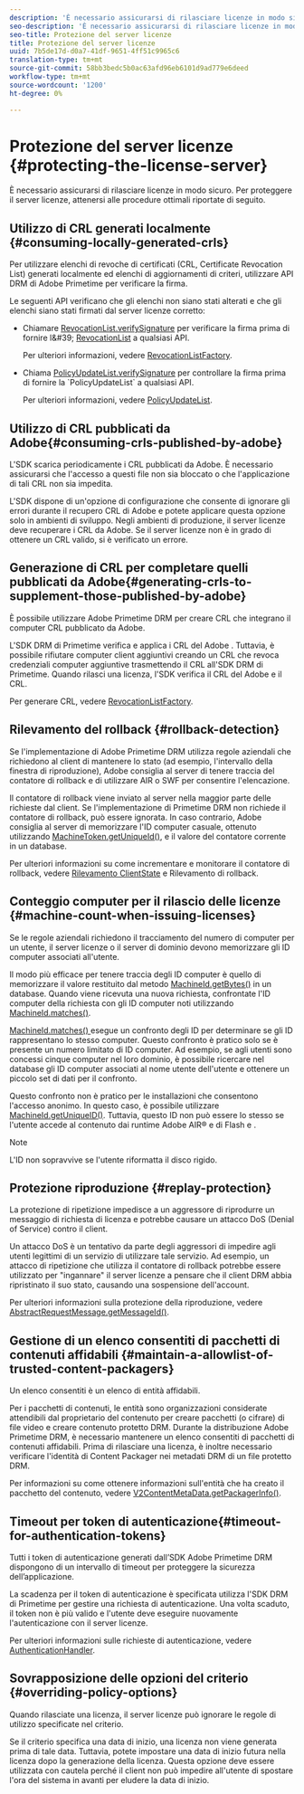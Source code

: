 ```yaml
---
description: 'È necessario assicurarsi di rilasciare licenze in modo sicuro. Prendere in considerazione le procedure ottimali per proteggere il server licenze '
seo-description: 'È necessario assicurarsi di rilasciare licenze in modo sicuro. Prendere in considerazione le procedure ottimali per proteggere il server licenze '
seo-title: Protezione del server licenze
title: Protezione del server licenze
uuid: 7b5de17d-d0a7-41df-9651-4ff51c9965c6
translation-type: tm+mt
source-git-commit: 58bb3bedc5b0ac63afd96eb6101d9ad779e6deed
workflow-type: tm+mt
source-wordcount: '1200'
ht-degree: 0%

---
```



# Protezione del server licenze {#protecting-the-license-server}

È necessario assicurarsi di rilasciare licenze in modo sicuro. Per proteggere il server licenze, attenersi alle procedure ottimali riportate di seguito.

## Utilizzo di CRL generati localmente {#consuming-locally-generated-crls}

Per utilizzare elenchi di revoche di certificati (CRL, Certificate Revocation List) generati localmente ed elenchi di aggiornamenti di criteri, utilizzare  API DRM di Adobe Primetime per verificare la firma.

Le seguenti API verificano che gli elenchi non siano stati alterati e che gli elenchi siano stati firmati dal server licenze corretto:

* Chiamare [RevocationList.verifySignature](https://help.adobe.com/en_US/primetime/api/drm-apis/server/javadocs-flashaccess-pro/com/adobe/flashaccess/sdk/revocation/RevocationList.html#verifySignature(java.security.cert.X509Certificate)) per verificare la firma prima di fornire l&#39; [RevocationList](https://help.adobe.com/en_US/primetime/api/drm-apis/server/javadocs-flashaccess-pro/com/adobe/flashaccess/sdk/revocation/RevocationList.html) a qualsiasi API.

   Per ulteriori informazioni, vedere [RevocationListFactory](https://help.adobe.com/en_US/primetime/api/drm-apis/server/javadocs-flashaccess-pro/com/adobe/flashaccess/sdk/revocation/RevocationListFactory.html).

* Chiama [PolicyUpdateList.verifySignature](https://help.adobe.com/en_US/primetime/api/drm-apis/server/javadocs-flashaccess-pro/com/adobe/flashaccess/sdk/policyupdate/PolicyUpdateList.html#verifySignature(java.security.cert.X509Certificate)) per controllare la firma prima di fornire la `PolicyUpdateList` a qualsiasi API.

   Per ulteriori informazioni, vedere [PolicyUpdateList](https://help.adobe.com/en_US/primetime/api/drm-apis/server/javadocs-flashaccess-pro/com/adobe/flashaccess/sdk/policyupdate/PolicyUpdateList.html).

## Utilizzo di CRL pubblicati da  Adobe{#consuming-crls-published-by-adobe}

L&#39;SDK scarica periodicamente i CRL pubblicati da  Adobe. È necessario assicurarsi che l&#39;accesso a questi file non sia bloccato o che l&#39;applicazione di tali CRL non sia impedita.

L&#39;SDK dispone di un&#39;opzione di configurazione che consente di ignorare gli errori durante il recupero  CRL di Adobe e potete applicare questa opzione solo in ambienti di sviluppo. Negli ambienti di produzione, il server licenze deve recuperare i CRL da  Adobe. Se il server licenze non è in grado di ottenere un CRL valido, si è verificato un errore.

## Generazione di CRL per completare quelli pubblicati da  Adobe{#generating-crls-to-supplement-those-published-by-adobe}

È possibile utilizzare  Adobe Primetime DRM per creare CRL che integrano il computer CRL pubblicato da  Adobe.

L&#39;SDK DRM di Primetime verifica e applica i CRL del Adobe . Tuttavia, è possibile rifiutare computer client aggiuntivi creando un CRL che revoca credenziali computer aggiuntive trasmettendo il CRL all&#39;SDK DRM di Primetime. Quando rilasci una licenza, l&#39;SDK verifica il CRL del Adobe  e il CRL.

Per generare CRL, vedere [RevocationListFactory](https://help.adobe.com/en_US/primetime/api/drm-apis/server/javadocs-flashaccess-pro/com/adobe/flashaccess/sdk/revocation/RevocationListFactory.html).

## Rilevamento del rollback {#rollback-detection}

Se l&#39;implementazione di  Adobe Primetime DRM utilizza regole aziendali che richiedono al client di mantenere lo stato (ad esempio, l&#39;intervallo della finestra di riproduzione),  Adobe consiglia al server di tenere traccia del contatore di rollback e di utilizzare AIR o SWF per consentire l&#39;elencazione.

Il contatore di rollback viene inviato al server nella maggior parte delle richieste dal client. Se l&#39;implementazione di Primetime DRM non richiede il contatore di rollback, può essere ignorata. In caso contrario,  Adobe consiglia al server di memorizzare l&#39;ID computer casuale, ottenuto utilizzando [MachineToken.getUniqueId()](https://help.adobe.com/en_US/primetime/api/drm-apis/server/javadocs-flashaccess-pro/com/adobe/flashaccess/sdk/cert/MachineId.html#getUniqueId()), e il valore del contatore corrente in un database.

Per ulteriori informazioni su come incrementare e monitorare il contatore di rollback, vedere [Rilevamento ClientState](https://help.adobe.com/en_US/primetime/api/drm-apis/server/javadocs-flashaccess-pro/com/adobe/flashaccess/sdk/protocol/ClientState.html) e Rilevamento di rollback.

## Conteggio computer per il rilascio delle licenze {#machine-count-when-issuing-licenses}

Se le regole aziendali richiedono il tracciamento del numero di computer per un utente, il server licenze o il server di dominio devono memorizzare gli ID computer associati all&#39;utente.

Il modo più efficace per tenere traccia degli ID computer è quello di memorizzare il valore restituito dal metodo [MachineId.getBytes()](https://help.adobe.com/en_US/primetime/api/drm-apis/server/javadocs-flashaccess-pro/com/adobe/flashaccess/sdk/cert/MachineId.html#getBytes()) in un database. Quando viene ricevuta una nuova richiesta, confrontate l&#39;ID computer della richiesta con gli ID computer noti utilizzando [MachineId.matches()](https://help.adobe.com/en_US/primetime/api/drm-apis/server/javadocs-flashaccess-pro/com/adobe/flashaccess/sdk/cert/MachineId.html#matches(com.adobe.flashaccess.sdk.cert.MachineId)).

[MachineId.matches() ](https://help.adobe.com/en_US/primetime/api/drm-apis/server/javadocs-flashaccess-pro/com/adobe/flashaccess/sdk/cert/MachineId.html#matches(com.adobe.flashaccess.sdk.cert.MachineId)) esegue un confronto degli ID per determinare se gli ID rappresentano lo stesso computer. Questo confronto è pratico solo se è presente un numero limitato di ID computer. Ad esempio, se agli utenti sono concessi cinque computer nel loro dominio, è possibile ricercare nel database gli ID computer associati al nome utente dell&#39;utente e ottenere un piccolo set di dati per il confronto.

Questo confronto non è pratico per le installazioni che consentono l&#39;accesso anonimo. In questo caso, è possibile utilizzare [MachineId.getUniqueID()](https://help.adobe.com/en_US/primetime/api/drm-apis/server/javadocs-flashaccess-pro/com/adobe/flashaccess/sdk/cert/MachineId.html#getUniqueId()). Tuttavia, questo ID non può essere lo stesso se l&#39;utente accede al contenuto dai runtime Adobe AIR® e di Flash e .

>[!NOTE]
>
>L&#39;ID non sopravvive se l&#39;utente riformatta il disco rigido.

## Protezione riproduzione {#replay-protection}

La protezione di ripetizione impedisce a un aggressore di riprodurre un messaggio di richiesta di licenza e potrebbe causare un attacco DoS (Denial of Service) contro il client.

Un attacco DoS è un tentativo da parte degli aggressori di impedire agli utenti legittimi di un servizio di utilizzare tale servizio. Ad esempio, un attacco di ripetizione che utilizza il contatore di rollback potrebbe essere utilizzato per &quot;ingannare&quot; il server licenze a pensare che il client DRM abbia ripristinato il suo stato, causando una sospensione dell&#39;account.

Per ulteriori informazioni sulla protezione della riproduzione, vedere [ AbstractRequestMessage.getMessageId()](https://help.adobe.com/en_US/primetime/api/drm-apis/server/javadocs-flashaccess-pro/com/adobe/flashaccess/sdk/protocol/AbstractRequestMessage.html#getMessageId()).

## Gestione di un elenco consentiti  di pacchetti di contenuti affidabili {#maintain-a-allowlist-of-trusted-content-packagers}

Un elenco consentiti  è un elenco di entità affidabili.

Per i pacchetti di contenuti, le entità sono organizzazioni considerate attendibili dal proprietario del contenuto per creare pacchetti (o cifrare) di file video e creare contenuto protetto DRM. Durante la distribuzione  Adobe Primetime DRM, è necessario mantenere un elenco consentiti  di pacchetti di contenuti affidabili. Prima di rilasciare una licenza, è inoltre necessario verificare l&#39;identità di Content Packager nei metadati DRM di un file protetto DRM.

Per informazioni su come ottenere informazioni sull&#39;entità che ha creato il pacchetto del contenuto, vedere [V2ContentMetaData.getPackagerInfo()](https://help.adobe.com/en_US/primetime/api/drm-apis/server/javadocs-flashaccess-pro/com/adobe/flashaccess/sdk/media/drm/keys/v2/V2ContentMetaData.html#getPackagerInfo()).

## Timeout per token di autenticazione{#timeout-for-authentication-tokens}

Tutti i token di autenticazione generati dall’SDK  Adobe Primetime DRM dispongono di un intervallo di timeout per proteggere la sicurezza dell’applicazione.

La scadenza per il token di autenticazione è specificata utilizza l&#39;SDK DRM di Primetime per gestire una richiesta di autenticazione. Una volta scaduto, il token non è più valido e l&#39;utente deve eseguire nuovamente l&#39;autenticazione con il server licenze.

Per ulteriori informazioni sulle richieste di autenticazione, vedere [AuthenticationHandler](https://help.adobe.com/en_US/primetime/api/drm-apis/server/javadocs-flashaccess-pro/com/adobe/flashaccess/sdk/protocol/authentication/AuthenticationHandler.html).

## Sovrapposizione delle opzioni del criterio {#overriding-policy-options}

Quando rilasciate una licenza, il server licenze può ignorare le regole di utilizzo specificate nel criterio.

Se il criterio specifica una data di inizio, una licenza non viene generata prima di tale data. Tuttavia, potete impostare una data di inizio futura nella licenza dopo la generazione della licenza. Questa opzione deve essere utilizzata con cautela perché il client non può impedire all&#39;utente di spostare l&#39;ora del sistema in avanti per eludere la data di inizio.